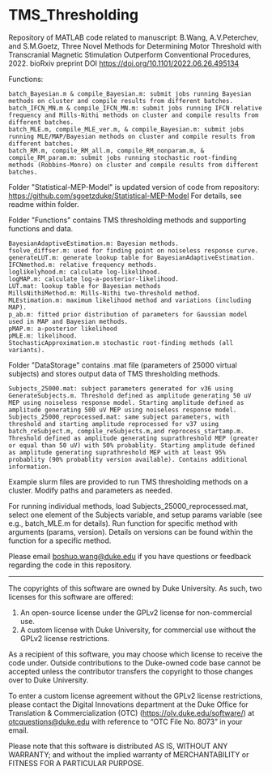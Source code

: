 # TMS_Thresholding

Repository of MATLAB code related to manuscript: B.Wang, A.V.Peterchev, and S.M.Goetz, Three Novel Methods for Determining Motor Threshold with Transcranial Magnetic Stimulation Outperform Conventional Procedures, 2022.
bioRxiv preprint DOI https://doi.org/10.1101/2022.06.26.495134

Functions:

	batch_Bayesian.m & compile_Bayesian.m: submit jobs running Bayesian methods on cluster and compile results from different batches.
	batch_IFCN_MN.m & compile_IFCN_MN.m: submit jobs running IFCN relative frequency and Mills-Nithi methods on cluster and compile results from different batches. 
	batch_MLE.m, compile_MLE_ver.m, & compile_Bayesian.m: submit jobs running MLE/MAP/Bayesian methods on cluster and compile results from different batches.
	batch_RM.m, compile_RM_all.m, compile_RM_nonparam.m, & compile_RM_param.m: submit jobs running stochastic root-finding methods (Robbins-Monro) on cluster and compile results from different batches.

Folder "Statistical-MEP-Model" is updated version of code from repository: https://github.com/sgoetzduke/Statistical-MEP-Model
        For details, see readme within folder.

Folder "Functions" contains TMS thresholding methods and supporting functions and data.

	BayesianAdaptiveEstimation.m: Bayesian methods.
 	fsolve_diffser.m: used for finding point on noiseless response curve.
	generateLUT.m: generate lookup table for BayesianAdaptiveEstimation.
	IFCNmethod.m: relative frequency methods.
	loglikelyhood.m: calculate log-likelihood.
	logMAP.m: calculate log-a-posterior-likelihood.
	LUT.mat: lookup table for Bayesian methods
	MillsNithiMethod.m: Mills-Nithi two-threshold method.
	MLEstimation.m: maximum likelihood method and variations (including MAP).
	p_ab.m: fitted prior distribution of parameters for Gaussian model used in MAP and Bayesian methods.
	pMAP.m: a-posterior likelihood
	pMLE.m: likelihood.
	StochasticApproximation.m stochastic root-finding methods (all variants).
	
Folder "DataStorage" contains .mat file (parameters of 25000 virtual subjects) and stores output data of TMS thresholding methods.

	Subjects_25000.mat: subject parameters generated for v36 using GenerateSubjects.m. Threshold defined as amplitude generating 50 uV MEP using noiseless response model. Starting amplitude defined as amplitude generating 500 uV MEP using noiseless response model.
	Subjects_25000_reprocessed.mat: same subject parameters, with threshold and starting amplitude reprocessed for v37 using batch_reSubject.m, compile_reSubjects.m,and reprocess_startamp.m. Threshold defined as amplitude generating suprathreshold MEP (greater or equal than 50 uV) with 50% probablity. Starting amplitude defined as amplitude generating suprathreshold MEP with at least 95% probablity (90% probablity version available). Contains additional information.


Example slurm files are provided to run TMS thresholding methods on a cluster. Modify paths and parameters as needed.

For running individual methods, load Subjects_25000_reprocessed.mat, select one element of the Subjects variable, and setup params variable (see e.g., batch_MLE.m for details). Run function for specific method with arguments (params, version). Details on versions can be found within the function for a specific method.

Please email boshuo.wang@duke.edu if you have questions or feedback regarding the code in this repository.

-------------------------------------------------------------------------------------------------------------------------
The copyrights of this software are owned by Duke University. As such, two licenses for this software are offered:

1. An open-source license under the GPLv2 license for non-commercial use.
2. A custom license with Duke University, for commercial use without the GPLv2 license restrictions. 
 
As a recipient of this software, you may choose which license to receive the code under. Outside contributions to the Duke-owned code base cannot be accepted unless the contributor transfers the copyright to those changes over to Duke University.

To enter a custom license agreement without the GPLv2 license restrictions, please contact the Digital Innovations department at the Duke Office for Translation & Commercialization (OTC) (https://olv.duke.edu/software/) at otcquestions@duke.edu with reference to “OTC File No. 8073” in your email.

Please note that this software is distributed AS IS, WITHOUT ANY WARRANTY; and without the implied warranty of MERCHANTABILITY or FITNESS FOR A PARTICULAR PURPOSE.
